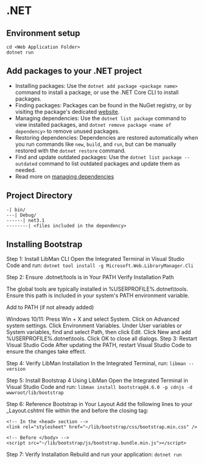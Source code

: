 # .NET

## Environment setup

```
cd <Web Application Folder>
dotnet run
```

## Add packages to your .NET project

- Installing packages: Use the `dotnet add package <package name>` command to install a package, or use the .NET Core CLI to install packages.
- Finding packages: Packages can be found in the NuGet registry, or by visiting the package's dedicated <a href="https://www.nuget.org/packages/">website</a>.
- Managing dependencies: Use the `dotnet list package` command to view installed packages, and `dotnet remove package <name of dependency>` to remove unused packages.
- Restoring dependencies: Dependencies are restored automatically when you run commands like `new`, `build`, and `run`, but can be manually restored with the `dotnet restore` command.
- Find and update outdated packages: Use the `dotnet list package --outdated` command to list outdated packages and update them as needed.
- Read more on <a href="https://learn.microsoft.com/en-ca/training/modules/dotnet-dependencies/4-dependency-management">managing dependencies</a>

## Project Directory

```
-| bin/
---| Debug/
------| net3.1
--------| <files included in the dependency>
```

## Installing Bootstrap

Step 1: Install LibMan CLI
Open the Integrated Terminal in Visual Studio Code and run: `dotnet tool install -g Microsoft.Web.LibraryManager.Cli`

Step 2: Ensure .dotnet/tools is in Your PATH
Verify Installation Path

The global tools are typically installed in %USERPROFILE%\.dotnet\tools. Ensure this path is included in your system's PATH environment variable.

Add to PATH (if not already added)

Windows 10/11:
Press Win + X and select System.
Click on Advanced system settings.
Click Environment Variables.
Under User variables or System variables, find and select Path, then click Edit.
Click New and add %USERPROFILE%\.dotnet\tools.
Click OK to close all dialogs.
Step 3: Restart Visual Studio Code
After updating the PATH, restart Visual Studio Code to ensure the changes take effect.

Step 4: Verify LibMan Installation
In the Integrated Terminal, run: `libman --version`

Step 5: Install Bootstrap 4 Using LibMan
Open the Integrated Terminal in Visual Studio Code and run: `libman install bootstrap@4.6.0 -p cdnjs -d wwwroot/lib/bootstrap`

Step 6: Reference Bootstrap in Your Layout
Add the following lines to your _Layout.cshtml file within the <head> and before the closing </body> tag:

```
<!-- In the <head> section -->
<link rel="stylesheet" href="~/lib/bootstrap/css/bootstrap.min.css" />

<!-- Before </body> -->
<script src="~/lib/bootstrap/js/bootstrap.bundle.min.js"></script>
```

Step 7: Verify Installation
Rebuild and run your application: `dotnet run`